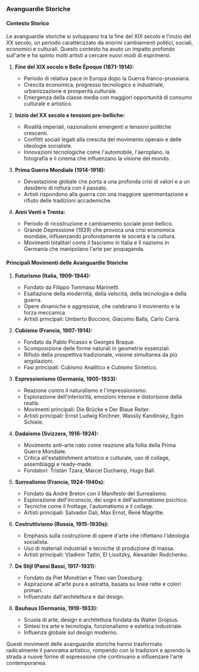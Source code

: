 ### Avanguardie Storiche

#### Contesto Storico
Le avanguardie storiche si sviluppano tra la fine del XIX secolo e l'inizio del XX secolo, un periodo caratterizzato da enormi cambiamenti politici, sociali, economici e culturali. Questo contesto ha avuto un impatto profondo sull'arte e ha spinto molti artisti a cercare nuovi modi di esprimersi.

1. **Fine del XIX secolo e Belle Époque (1871-1914):**
   - Periodo di relativa pace in Europa dopo la Guerra franco-prussiana.
   - Crescita economica, progresso tecnologico e industriale, urbanizzazione e prosperità culturale.
   - Emergenza della classe media con maggiori opportunità di consumo culturale e artistico.

2. **Inizio del XX secolo e tensioni pre-belliche:**
   - Rivalità imperiali, nazionalismi emergenti e tensioni politiche crescenti.
   - Conflitti sociali legati alla crescita del movimento operaio e delle ideologie socialiste.
   - Innovazioni tecnologiche come l'automobile, l'aeroplano, la fotografia e il cinema che influenzano la visione del mondo.

3. **Prima Guerra Mondiale (1914-1918):**
   - Devastazione globale che porta a una profonda crisi di valori e a un desiderio di rottura con il passato.
   - Artisti rispondono alla guerra con una maggiore sperimentazione e rifiuto delle tradizioni accademiche.

4. **Anni Venti e Trenta:**
   - Periodo di ricostruzione e cambiamento sociale post-bellico.
   - Grande Depressione (1929) che provoca una crisi economica mondiale, influenzando profondamente le società e la cultura.
   - Movimenti totalitari come il fascismo in Italia e il nazismo in Germania che manipolano l'arte per propaganda.

#### Principali Movimenti delle Avanguardie Storiche

1. **Futurismo (Italia, 1909-1944):**
   - Fondato da Filippo Tommaso Marinetti.
   - Esaltazione della modernità, della velocità, della tecnologia e della guerra.
   - Opere dinamiche e aggressive, che celebrano il movimento e la forza meccanica.
   - Artisti principali: Umberto Boccioni, Giacomo Balla, Carlo Carrà.

2. **Cubismo (Francia, 1907-1914):**
   - Fondato da Pablo Picasso e Georges Braque.
   - Scomposizione delle forme naturali in geometrie essenziali.
   - Rifiuto della prospettiva tradizionale, visione simultanea da più angolazioni.
   - Fasi principali: Cubismo Analitico e Cubismo Sintetico.

3. **Espressionismo (Germania, 1905-1933):**
   - Reazione contro il naturalismo e l'impressionismo.
   - Esplorazione dell'interiorità, emozioni intense e distorsione della realtà.
   - Movimenti principali: Die Brücke e Der Blaue Reiter.
   - Artisti principali: Ernst Ludwig Kirchner, Wassily Kandinsky, Egon Schiele.

4. **Dadaismo (Svizzera, 1916-1924):**
   - Movimento anti-arte nato come reazione alla follia della Prima Guerra Mondiale.
   - Critica all'establishment artistico e culturale, uso di collage, assemblaggi e ready-made.
   - Fondatori: Tristan Tzara, Marcel Duchamp, Hugo Ball.

5. **Surrealismo (Francia, 1924-1940s):**
   - Fondato da André Breton con il Manifesto del Surrealismo.
   - Esplorazione dell'inconscio, dei sogni e dell'automatismo psichico.
   - Tecniche come il frottage, l'automatismo e il collage.
   - Artisti principali: Salvador Dalí, Max Ernst, René Magritte.

6. **Costruttivismo (Russia, 1915-1930s):**
   - Emphasis sulla costruzione di opere d'arte che riflettano l'ideologia socialista.
   - Uso di materiali industriali e tecniche di produzione di massa.
   - Artisti principali: Vladimir Tatlin, El Lissitzky, Alexander Rodchenko.

7. **De Stijl (Paesi Bassi, 1917-1931):**
   - Fondato da Piet Mondrian e Theo van Doesburg.
   - Aspirazione all'arte pura e astratta, basata su linee rette e colori primari.
   - Influenzato dall'architettura e dal design.

8. **Bauhaus (Germania, 1919-1933):**
   - Scuola di arte, design e architettura fondata da Walter Gropius.
   - Sintesi tra arte e tecnologia, funzionalismo e estetica industriale.
   - Influenza globale sul design moderno.

Questi movimenti delle avanguardie storiche hanno trasformato radicalmente il panorama artistico, rompendo con le tradizioni e aprendo la strada a nuove forme di espressione che continuano a influenzare l'arte contemporanea.